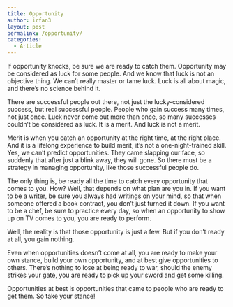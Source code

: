 ```yaml
---
title: Opportunity
author: irfan3
layout: post
permalink: /opportunity/
categories:
  - Article
---
```

If opportunity knocks, be sure we are ready to catch them. Opportunity may be considered as luck for some people. And we know that luck is not an objective thing. We can&#8217;t really master or tame luck. Luck is all about magic, and there&#8217;s no science behind it.

There are successful people out there, not just the lucky-considered success, but real successful people. People who gain success many times, not just once. Luck never come out more than once, so many successes couldn&#8217;t be considered as luck. It is a merit. And luck is not a merit.

Merit is when you catch an opportunity at the right time, at the right place. And it is a lifelong experience to build merit, it&#8217;s not a one-night-trained skill. Yes, we can&#8217;t predict opportunities. They came slapping our face, so suddenly that after just a blink away, they will gone. So there must be a strategy in managing opportunity, like those successful people do.

The only thing is, be ready all the time to catch every opportunity that comes to you. How? Well, that depends on what plan are you in. If you want to be a writer, be sure you always had writings on your mind, so that when someone offered a book contract, you don&#8217;t just turned it down. If you want to be a chef, be sure to practice every day, so when an opportunity to show up on TV comes to you, you are ready to perform.

Well, the reality is that those opportunity is just a few. But if you don&#8217;t ready at all, you gain nothing.

Even when opportunities doesn&#8217;t come at all, you are ready to make your own stance, build your own opportunity, and at best give opportunities to others. There&#8217;s nothing to lose at being ready to war, should the enemy strikes your gate, you are ready to pick up your sword and get some killing.

Opportunities at best is opportunities that came to people who are ready to get them. So take your stance!